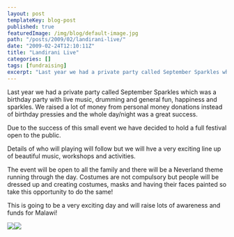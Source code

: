 ```yaml
---
layout: post
templateKey: blog-post
published: true
featuredImage: /img/blog/default-image.jpg
path: "/posts/2009/02/landirani-live/"
date: "2009-02-24T12:10:11Z"
title: "Landirani Live"
categories: []
tags: [fundraising]
excerpt: "Last year we had a private party called September Sparkles which was a birthday party with live mus..."
---
```


Last year we had a private party called September Sparkles which was a birthday party with live music, drumming and general fun, happiness and sparkles. We raised a lot of money from personal money donations instead of birthday pressies and the whole day/night was a great success.

Due to the success of this small event we have decided to hold a full festival open to the public.

Details of who will playing will follow but we will hve a very exciting line up of beautiful music, workshops and activities.

The event will be open to all the family and there will be a Neverland theme running through the day. Costumes are not compulsory but people will be dressed up and creating costumes, masks and having their faces painted so take this opportunity to do the same!

This is going to be a very exciting day and will raise lots of awareness and funds for Malawi!

![](https://www.landirani.org/image_library/news/thumb-100x100/49a40ee008bcbphotos_from_finding_neverland.jpg)![](https://www.landirani.org/image_library/news/thumb-100x100/49a40ed419cfafairies.jpg)